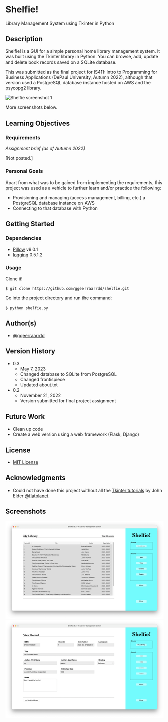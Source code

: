 # Shelfie!
Library Management System using Tkinter in Python

## Description
Shelfie! is a GUI for a simple personal home library management system. It was built using the Tkinter library in Python. You can browse, add, update and delete book records saved on a SQLite database.

This was submitted as the final project for IS411: Intro to Programming for Business Applications (DePaul University, Autumn 2022), although that version used a PostgreSQL database instance hosted on AWS and the psycopg2 library.

<picture><img alt="Shelfie screenshot 1" src="images/shelfie_1.png?raw=true"></picture>

More screenshots below.

## Learning Objectives

### Requirements
_Assignment brief (as of Autumn 2022)_

\[Not posted.\]

### Personal Goals
Apart from what was to be gained from implementing the requirements, this project was used as a vehicle to further learn and/or practice the following:

* Provisioning and managing (access management, billing, etc.) a PostgreSQL database instance on AWS
* Connecting to that database with Python

## Getting Started

### Dependencies

* [Pillow](https://python-pillow.org/) v9.0.1
* [logging](https://docs.python.org/3/library/logging.html) 0.5.1.2

### Usage

Clone it!
```
$ git clone https://github.com/ggeerraarrdd/shelfie.git
```

Go into the project directory and run the command:
```
$ python shelfie.py
```

## Author(s)
* [@ggeerraarrdd](https://github.com/ggeerraarrdd/)

## Version History
* 0.3
    * May 7, 2023
    * Changed database to SQLite from PostgreSQL
    * Changed frontispiece
    * Updated about.txt
* 0.2
    * November 21, 2022
    * Version submitted for final project assignment

## Future Work
* Clean up code
* Create a web version using a web framework (Flask, Django)

## License
* [MIT License](https://github.com/ggeerraarrdd/large-parks/blob/main/LICENSE)

## Acknowledgments
* Could not have done this project without all the [Tkinter tutorials](https://www.youtube.com/playlist?list=PLCC34OHNcOtoC6GglhF3ncJ5rLwQrLGnV) by John Elder [@flatplanet](https://github.com/flatplanet).

## Screenshots
<picture><img alt="Shelfie screenshot 2" src="images/shelfie_2.png?raw=true"></picture>
<picture><img alt="Shelfie screenshot 3" src="images/shelfie_3.png?raw=true"></picture>


